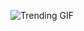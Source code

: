 ![Trending GIF](https://media0.giphy.com/media/v1.Y2lkPThiYjIxNzcyamd0OTA4MnhzdGg4cGM2MDNvdW1vejVuYmRla2cyM3BlcHY3bnJueCZlcD12MV9naWZzX3NlYXJjaCZjdD1n/fryY00CO4xCz4uJuDQ/giphy.gif)
